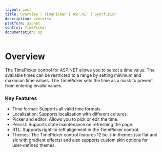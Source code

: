 ```yaml
---
layout: post
title: Overview | TimePicker | ASP.NET | Syncfusion
description: overview
platform: aspnet
control: TimePicker
documentation: ug
---
```


# Overview

The TimePicker control for ASP.NET allows you to select a time value. The available times can be restricted to a range by setting minimum and maximum time values. The TimePicker sets the time as a mask to prevent from entering invalid values. 

### Key Features

* Time format: Supports all valid time formats.
* Localization: Supports localization with different cultures.
* Picker and editor: Allows you to pick or edit the time.
* Persist: Supports state maintenance on refreshing the page.
* RTL: Supports right-to-left alignment in the TimePicker control.
* Themes: The TimePicker control features 12 built-in themes (six flat and six with gradient effects) and also supports custom skin options for user-defined themes.



